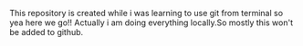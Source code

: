 This repository is created while i was learning to use git from terminal 
so yea here we go!!
Actually i am doing everything locally.So mostly this won't be added to 
github.

